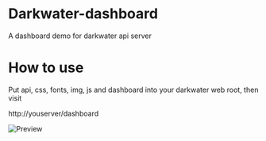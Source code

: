 # Darkwater-dashboard
A dashboard demo for darkwater api server
# How to use
Put api, css, fonts, img, js and dashboard into your darkwater web root, then visit 

http://youserver/dashboard

![Preview](https://user-images.githubusercontent.com/38799701/167559908-bc07c551-4a6d-446c-9588-07d266db1d67.png)

